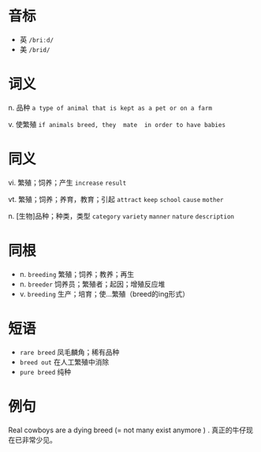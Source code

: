 # 音标

- 英 `/briːd/`
- 美 `/brid/`

# 词义

n. 品种
`a type of animal that is kept as a pet or on a farm`

v. 使繁殖
`if animals breed, they  mate  in order to have babies`

# 同义

vi. 繁殖；饲养；产生
`increase` `result`

vt. 繁殖；饲养；养育，教育；引起
`attract` `keep` `school` `cause` `mother`

n. [生物]品种；种类，类型
`category` `variety` `manner` `nature` `description`

# 同根

- n. `breeding` 繁殖；饲养；教养；再生
- n. `breeder` 饲养员；繁殖者；起因；增殖反应堆
- v. `breeding` 生产；培育；使…繁殖（breed的ing形式）

# 短语

- `rare breed` 凤毛麟角；稀有品种
- `breed out` 在人工繁殖中消除
- `pure breed` 纯种

# 例句

Real cowboys are a dying breed (=  not many exist anymore  ) .
真正的牛仔现在已非常少见。


